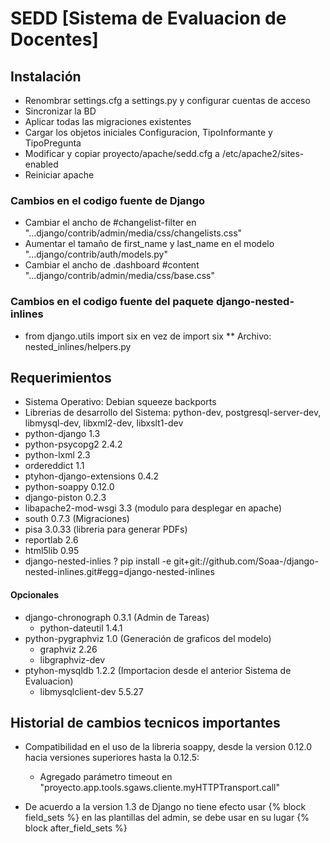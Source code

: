 SEDD [Sistema de Evaluacion de Docentes]
=========================================


Instalación
------------------------------------------------------------------

 - Renombrar settings.cfg a settings.py y configurar cuentas de acceso
 - Sincronizar la BD
 - Aplicar todas las migraciones existentes
 - Cargar los objetos iniciales Configuracion, TipoInformante y TipoPregunta
 - Modificar y copiar proyecto/apache/sedd.cfg a /etc/apache2/sites-enabled 
 - Reiniciar apache

### Cambios en el codigo fuente de Django 
 * Cambiar el ancho de #changelist-filter en "...django/contrib/admin/media/css/changelists.css"
 * Aumentar el tamaño de first_name y last_name en el modelo "...django/contrib/auth/models.py"
 * Cambiar el ancho de .dashboard #content "...django/contrib/admin/media/css/base.css"

### Cambios en el codigo fuente del paquete django-nested-inlines
 * from django.utils import six en vez de import six
 ** Archivo: nested_inlines/helpers.py

Requerimientos
-------------------------------------------------------------------
 * Sistema Operativo: Debian squeeze backports
 * Librerias de desarrollo del Sistema:
   python-dev, postgresql-server-dev, libmysql-dev, libxml2-dev, libxslt1-dev 
 * python-django 1.3
 * python-psycopg2 2.4.2
 * python-lxml 2.3
 * ordereddict 1.1
 * ptyhon-django-extensions 0.4.2
 * python-soappy 0.12.0
 * django-piston 0.2.3
 * libapache2-mod-wsgi 3.3	(modulo para desplegar en apache)
 * south 0.7.3          	(Migraciones)
 * pisa 3.0.33				(libreria para generar PDFs)
 * reportlab 2.6
 * html5lib 0.95
 * django-nested-inlies ?	pip install -e git+git://github.com/Soaa-/django-nested-inlines.git#egg=django-nested-inlines
#### Opcionales 

 * django-chronograph 0.3.1 (Admin de Tareas)
   - python-dateutil 1.4.1    
 * python-pygraphviz 1.0    (Generación de graficos del modelo)
   - graphviz 2.26   	    
   - libgraphviz-dev
 * ptyhon-mysqldb 1.2.2	    (Importacion desde el anterior Sistema de Evaluacion)
   - libmysqlclient-dev 5.5.27
   

Historial de cambios tecnicos importantes
-------------------------------------------------------------------

 * Compatibilidad en el uso de la libreria soappy, desde la version 0.12.0 hacia versiones superiores hasta la 0.12.5:
   - Agregado parámetro timeout en "proyecto.app.tools.sgaws.cliente.myHTTPTransport.call"

 * De acuerdo a la version 1.3 de Django no tiene efecto usar {% block field_sets %} en las plantillas del admin, se debe usar en su lugar {% block after_field_sets %}
